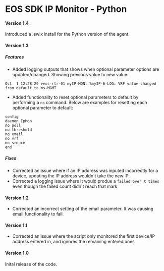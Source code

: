# EOS SDK IP Monitor - Python

#### Version 1.4
Introduced a .swix install for the Python version of the agent.

#### Version 1.3
##### Features
- Added logging outputs that shows when optional parameter options are updated/changed.  Showing previous value to new value.
```
Oct  1 12:28:29 veos-rtr-01 myIP-MON: %myIP-6-LOG: VRF value changed from default to ns-MGMT
```
- Added functionality to reset optional parameters to default by performing a `no` command. Below are examples for resetting each optional parameter to default:
```
config
daemon IpMon
no poll
no threshold
no email
no vrf
no srouce
end
```

##### Fixes
- Corrected an issue where if an IP address was inputed incorrectly for a device, updating the IP address wouldn't take the new IP.
- Corrected a logging issue where it would produe a `failed over X times` even though the failed count didn't reach that mark

#### Version 1.2
- Corrected an incorrect setting of the email parameter.  It was causing email functionality to fail.

#### Version 1.1
- Corrected an issue where the script only monitored the first device/IP address entered in, and ignores the remaining entered ones

#### Version 1.0
Inital release of the code.

